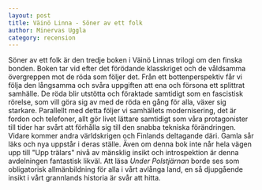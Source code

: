 ```yaml
---
layout: post
title: Väinö Linna - Söner av ett folk
author: Minervas Uggla
category: recension
---
```

Söner av ett folk är den tredje boken i Väinö Linnas trilogi om den finska bonden. Boken tar vid efter det förödande klasskriget och de våldsamma övergreppen mot de röda som följer det. Från ett bottenperspektiv får vi följa den långsamma och svåra uppgiften att ena och försona ett splittrat samhälle. De röda blir utstötta och föraktade samtidigt som en fascistisk rörelse, som vill göra sig av med de röda en gång för alla, växer sig starkare. Parallellt med detta följer vi samhällets modernisering, det är fordon och telefoner, allt gör livet lättare samtidigt som våra protagonister till tider har svårt att förhålla sig till den snabba tekniska förändringen. Vidare kommer andra världskrigen och Finlands deltagande däri. Gamla sår läks och nya uppstår i deras ställe. Även om denna bok inte når hela vägen upp till "Upp trälars" nivå av mänsklig insikt och introspektion är denna avdelningen fantastisk likväl. Att läsa _Under Polstjärnan_ borde ses som obligatorisk allmänbildning för alla i vårt avlånga land, en så djupgående insikt i vårt grannlands historia är svår att hitta. 
